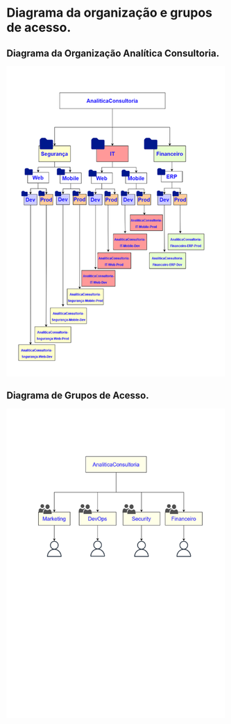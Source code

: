# Diagrama da organização e grupos de acesso.
## Diagrama da Organização Analítica Consultoria.

![](https://github.com/andrerj2000/MyStudy/blob/main/Desenhando_Sua_Organiza%C3%A7%C3%A3o_de-Pastas_e_Projetos_e_Grupos_de_Acessos_na_Google_Cloud_Platform/Diagrama_da-Organiza%C3%A7%C3%A3o.png)

## Diagrama de Grupos de Acesso.

![](https://github.com/andrerj2000/MyStudy/blob/main/Desenhando_Sua_Organiza%C3%A7%C3%A3o_de-Pastas_e_Projetos_e_Grupos_de_Acessos_na_Google_Cloud_Platform/Grupos_de_acesso.png)
